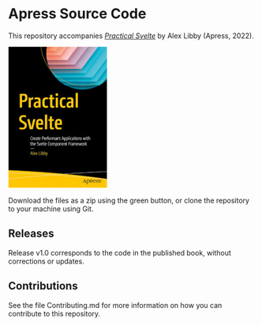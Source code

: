 # Apress Source Code

This repository accompanies [*Practical Svelte*](https://www.apress.com/9781484273739) by Alex Libby (Apress, 2022).

[comment]: #cover
![Cover image](9781484273739.jpg)

Download the files as a zip using the green button, or clone the repository to your machine using Git.

## Releases

Release v1.0 corresponds to the code in the published book, without corrections or updates.

## Contributions

See the file Contributing.md for more information on how you can contribute to this repository.